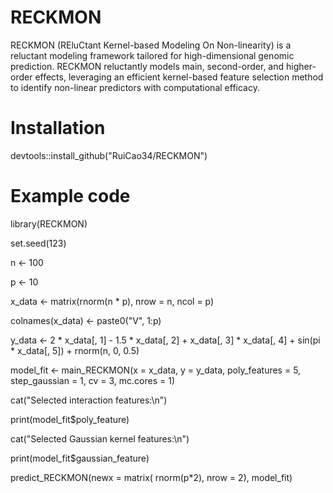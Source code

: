 # RECKMON
RECKMON (REluCtant Kernel-based Modeling On Non-linearity) is a reluctant modeling framework tailored for high-dimensional genomic prediction. RECKMON reluctantly models main, second-order, and higher-order effects, leveraging an efficient kernel-based feature selection method to identify non-linear predictors with computational efficacy. 


# Installation
devtools::install_github("RuiCao34/RECKMON")

# Example code

library(RECKMON)

set.seed(123)

n <- 100

p <- 10

x_data <- matrix(rnorm(n * p), nrow = n, ncol = p)

colnames(x_data) <- paste0("V", 1:p)

y_data <- 2 * x_data[, 1] - 1.5 * x_data[, 2] + x_data[, 3] * x_data[, 4] + sin(pi * x_data[, 5]) + rnorm(n, 0, 0.5)                          

model_fit <- main_RECKMON(x = x_data, y = y_data, poly_features = 5, step_gaussian = 1, cv = 3, mc.cores = 1)

cat("Selected interaction features:\n")

print(model_fit$poly_feature)

cat("Selected Gaussian kernel features:\n")

print(model_fit$gaussian_feature)

predict_RECKMON(newx = matrix( rnorm(p*2), nrow = 2), model_fit)
